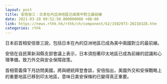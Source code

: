 ```yaml
---
layout: post
title: 安倍晉三：日本在內亞洲地區已成美中對立最前線
date: 2021-03-28 09:52:50.000000000 +08:00
link: https://news.rthk.hk/rthk/ch/component/k2/1582973-20210328.htm
categories: rthk
---
```


日本前首相安倍晉三說，包括日本在內的亞洲地區已成為美中兩國對立的最前線。

安倍在自民黨新潟縣支部會議上表示，日本須抱著印太地區已成為前線的認識和心理準備，致力外交與安全保障政策。

首相菅義偉下月訪問美國，將與總統拜登會談，安倍指出，美國外交和安保戰略上的重要地區已移到印太地區，意味日美安保條約已變得真正重要。
